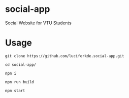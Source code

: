 # social-app

Social Website for VTU Students

<h1>Usage</h1>
<p><code>git clone https://github.com/luciferkde.social-app.git</code></p>
<p><code>cd social-app/ </code></p>
<p><code>npm i</code></p>
<p><code>npm run build</code></p>
<p><code>npm start</code></p>
